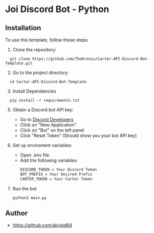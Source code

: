 
# Joi Discord Bot - Python



## Installation

To use this template, follow these steps:

1. Clone the repository:
```shell
  git clone https://github.com/TheKronis/Carter-API-Discord-Bot-Template.git
```

2. Go to the project directory:
```shell
  cd Carter-API-Discord-Bot-Template
```

3. Install Dependencies
```shell
  pip install -r requirements.txt
```

5. Obtain a Discord bot API key:
    - Go to [Discord Developers](https://discord.com/developers/applications/)
    - Click on "New Application"
    - Click on "Bot" on the left panel
    - Click "Reset Token" (Should show you your bot API key)

6. Set up enviroment variables: 
    - Open .env file
    - Add the following variables:
        ```txt
        DISCORD_TOKEN = Your Discord Token
        BOT_PREFIX = Your Desired Prefix
        CARTER_TOKEN = Your Carter Token
        ```

7. Run the bot
    ```shell
    python3 main.py
    ```
## Author

- https://github.com/akiraid64

